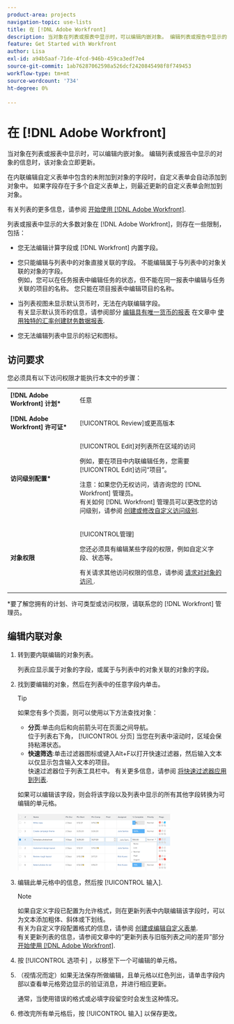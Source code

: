 ```yaml
---
product-area: projects
navigation-topic: use-lists
title: 在 [!DNL Adobe Workfront]
description: 当对象在列表或报表中显示时，可以编辑内嵌对象。 编辑列表或报告中显示的对象的信息时，该对象会立即更新。
feature: Get Started with Workfront
author: Lisa
exl-id: a94b5aaf-71de-4fcd-946b-459ca3edf7e4
source-git-commit: 1ab76287062598a526dcf2420845498f8f749453
workflow-type: tm+mt
source-wordcount: '734'
ht-degree: 0%

---
```


# 在 [!DNL Adobe Workfront]

当对象在列表或报表中显示时，可以编辑内嵌对象。 编辑列表或报告中显示的对象的信息时，该对象会立即更新。

在内联编辑自定义表单中包含的未附加到对象的字段时，自定义表单会自动添加到对象中。 如果字段存在于多个自定义表单上，则最近更新的自定义表单会附加到对象。

有关列表的更多信息，请参阅 [开始使用 [!DNL Adobe Workfront]](../../../workfront-basics/navigate-workfront/use-lists/view-items-in-a-list.md).

列表或报表中显示的大多数对象在 [!DNL Adobe Workfront]，则存在一些限制，包括：

* 您无法编辑计算字段或 [!DNL Workfront] 内置字段。
* 您只能编辑与列表中的对象直接关联的字段。 不能编辑属于与列表中的对象关联的对象的字段。\
   例如，您可以在任务报表中编辑任务的状态，但不能在同一报表中编辑与任务关联的项目的名称。 您只能在项目报表中编辑项目的名称。
* 当列表视图未显示默认货币时，无法在内联编辑字段。\
   有关显示默认货币的信息，请参阅部分 [编辑具有唯一货币的报表](../../../reports-and-dashboards/reports/creating-and-managing-reports/create-financial-data-reports-unique-exchange-rates.md#editing-reports-with-unique-currencies) 在文章中 [使用独特的汇率创建财务数据报表](../../../reports-and-dashboards/reports/creating-and-managing-reports/create-financial-data-reports-unique-exchange-rates.md).

* 您无法编辑列表中显示的标记和图标。

## 访问要求

您必须具有以下访问权限才能执行本文中的步骤：

<table style="table-layout:auto"> 
 <col> 
 <col> 
 <tbody> 
  <tr> 
   <td role="rowheader"><strong>[!DNL Adobe Workfront] 计划*</strong></td> 
   <td> <p>任意</p> </td> 
  </tr> 
  <tr> 
   <td role="rowheader"><strong>[!DNL Adobe Workfront] 许可证*</strong></td> 
   <td> <p>[!UICONTROL Review]或更高版本</p> </td> 
  </tr> 
  <tr> 
   <td role="rowheader"><strong>访问级别配置*</strong></td> 
   <td> <p>[!UICONTROL Edit]对列表所在区域的访问</p> <p>例如，要在项目中内联编辑任务，您需要[!UICONTROL Edit]访问“项目”。</p> <p>注意：如果您仍无权访问，请咨询您的 [!DNL Workfront] 管理员。<br>有关如何 [!DNL Workfront] 管理员可以更改您的访问级别，请参阅 <a href="../../../administration-and-setup/add-users/configure-and-grant-access/create-modify-access-levels.md" class="MCXref xref">创建或修改自定义访问级别</a>.</p> </td> 
  </tr> 
  <tr> 
   <td role="rowheader"><strong>对象权限</strong></td> 
   <td> <p>[!UICONTROL管理]</p> <p>您还必须具有编辑某些字段的权限，例如自定义字段、状态等。</p> <p>有关请求其他访问权限的信息，请参阅 <a href="../../../workfront-basics/grant-and-request-access-to-objects/request-access.md" class="MCXref xref">请求对对象的访问 </a>.</p> </td> 
  </tr> 
 </tbody> 
</table>

&#42;要了解您拥有的计划、许可类型或访问权限，请联系您的 [!DNL Workfront] 管理员。

## 编辑内联对象

1. 转到要内联编辑的对象列表。

   列表应显示属于对象的字段，或属于与列表中的对象关联的对象的字段。

1. 找到要编辑的对象，然后在列表中的任意字段内单击。

   >[!TIP]
   >
   >如果您有多个页面，则可以使用以下方法查找对象：
   >
   >   
   >   
   >   * **分页**:单击向后和向前箭头可在页面之间导航。\
      >     位于列表右下角， [!UICONTROL 分页] 当您在列表中滚动时，区域会保持粘滞状态。
   >   * **快速筛选**:单击过滤器图标或键入Alt+F以打开快速过滤器，然后输入文本以仅显示包含输入文本的项目。\
      >     快速过滤器位于列表工具栏中。 有关更多信息，请参阅 [将快速过滤器应用到列表](../../../workfront-basics/navigate-workfront/use-lists/apply-quick-filter-list.md).



   如果可以编辑该字段，则会将该字段以及列表中显示的所有其他字段转换为可编辑的单元格。

   ![](assets/nwe-editable-cells-350x131.png)

1. 编辑此单元格中的信息，然后按 [!UICONTROL 输入].

   >[!NOTE]
   >
   >如果自定义字段已配置为允许格式，则在更新列表中内联编辑该字段时，可以为文本添加粗体、斜体或下划线。\
   >有关为自定义字段配置格式的信息，请参阅 [创建或编辑自定义表单](../../../administration-and-setup/customize-workfront/create-manage-custom-forms/create-or-edit-a-custom-form.md).\
   >有关更新列表的信息，请参阅文章中的“更新列表与旧版列表之间的差异”部分 [开始使用 [!DNL Adobe Workfront]](../../../workfront-basics/navigate-workfront/use-lists/view-items-in-a-list.md).

1. 按 [!UICONTROL 选项卡] ，以移至下一个可编辑的单元格。
1. （视情况而定）如果无法保存所做编辑，且单元格以红色列出，请单击字段内部以查看单元格旁边显示的验证消息，并进行相应更新。

   通常，当使用错误的格式或必填字段留空时会发生这种情况。

1. 修改完所有单元格后，按 [!UICONTROL 输入] 以保存更改。
